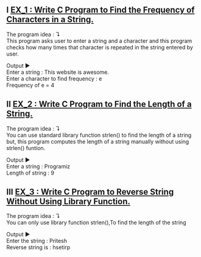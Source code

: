 Ⅰ [EX_1 : Write C Program to Find the Frequency of Characters in a String.](https://github.com/Moataz-Elhawary/Mastering-Embedded-System/blob/master/Unit_2_C_Programming/3_Araay_&_String/String/Assignments/EX_1.c)
--
The program idea : ↴                                     
This program asks user to enter a string and a character and this program checks how many times that character is repeated in the string entered by user. 

Output  ▶                                              
Enter a string : This website is awesome.                                            
Enter a character to find frequency : e                                                                                      
Frequency of e = 4                                 

Ⅱ [EX_2 : Write C Program to Find the Length of a String.](https://github.com/Moataz-Elhawary/Mastering-Embedded-System/blob/master/Unit_2_C_Programming/3_Araay_&_String/String/Assignments/EX_2.c)
--            
The program idea : ↴                                           
You can use standard library function strlen() to find the length of a string but, this program computes the length of a string manually without using strlen() funtion. 

Output  ▶                                                       
Enter a string : Programiz                                                                                  
Length of string : 9                                                           

Ⅲ [EX_3 : Write C Program to Reverse String Without Using Library Function.](https://github.com/Moataz-Elhawary/Mastering-Embedded-System/blob/master/Unit_2_C_Programming/3_Araay_&_String/String/Assignments/EX_3.c)
--                    
The program idea : ↴                                        
You can only use library function strlen(),To find the length of the string

Output ▶                                                                            
Enter the string  : Pritesh                                                       
Reverse string is : hsetirp                                                
